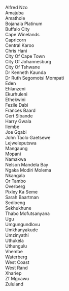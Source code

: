 &nbsp;&nbsp;&nbsp;&nbsp;Alfred Nzo<br>
&nbsp;&nbsp;&nbsp;&nbsp;Amajuba<br>
&nbsp;&nbsp;&nbsp;&nbsp;Amathole<br>
&nbsp;&nbsp;&nbsp;&nbsp;Bojanala Platinum<br>
&nbsp;&nbsp;&nbsp;&nbsp;Buffalo City<br>
&nbsp;&nbsp;&nbsp;&nbsp;Cape Winelands<br>
&nbsp;&nbsp;&nbsp;&nbsp;Capricorn<br>
&nbsp;&nbsp;&nbsp;&nbsp;Central Karoo<br>
&nbsp;&nbsp;&nbsp;&nbsp;Chris Hani<br>
&nbsp;&nbsp;&nbsp;&nbsp;City Of Cape Town<br>
&nbsp;&nbsp;&nbsp;&nbsp;City Of Johannesburg<br>
&nbsp;&nbsp;&nbsp;&nbsp;City Of Tshwane<br>
&nbsp;&nbsp;&nbsp;&nbsp;Dr Kenneth Kaunda<br>
&nbsp;&nbsp;&nbsp;&nbsp;Dr Ruth Segomotsi Mompati<br>
&nbsp;&nbsp;&nbsp;&nbsp;Eden<br>
&nbsp;&nbsp;&nbsp;&nbsp;Ehlanzeni<br>
&nbsp;&nbsp;&nbsp;&nbsp;Ekurhuleni<br>
&nbsp;&nbsp;&nbsp;&nbsp;Ethekwini<br>
&nbsp;&nbsp;&nbsp;&nbsp;Fezile Dabi<br>
&nbsp;&nbsp;&nbsp;&nbsp;Frances Baard<br>
&nbsp;&nbsp;&nbsp;&nbsp;Gert Sibande<br>
&nbsp;&nbsp;&nbsp;&nbsp;Harry Gwala<br>
&nbsp;&nbsp;&nbsp;&nbsp;Ilembe<br>
&nbsp;&nbsp;&nbsp;&nbsp;Joe Gqabi<br>
&nbsp;&nbsp;&nbsp;&nbsp;John Taolo Gaetsewe<br>
&nbsp;&nbsp;&nbsp;&nbsp;Lejweleputswa<br>
&nbsp;&nbsp;&nbsp;&nbsp;Mangaung<br>
&nbsp;&nbsp;&nbsp;&nbsp;Mopani<br>
&nbsp;&nbsp;&nbsp;&nbsp;Namakwa<br>
&nbsp;&nbsp;&nbsp;&nbsp;Nelson Mandela Bay<br>
&nbsp;&nbsp;&nbsp;&nbsp;Ngaka Modiri Molema<br>
&nbsp;&nbsp;&nbsp;&nbsp;Nkangala<br>
&nbsp;&nbsp;&nbsp;&nbsp;Or Tambo<br>
&nbsp;&nbsp;&nbsp;&nbsp;Overberg<br>
&nbsp;&nbsp;&nbsp;&nbsp;Pixley Ka Seme<br>
&nbsp;&nbsp;&nbsp;&nbsp;Sarah Baartman<br>
&nbsp;&nbsp;&nbsp;&nbsp;Sedibeng<br>
&nbsp;&nbsp;&nbsp;&nbsp;Sekhukhune<br>
&nbsp;&nbsp;&nbsp;&nbsp;Thabo Mofutsanyana<br>
&nbsp;&nbsp;&nbsp;&nbsp;Ugu<br>
&nbsp;&nbsp;&nbsp;&nbsp;Umgungundlovu<br>
&nbsp;&nbsp;&nbsp;&nbsp;Umkhanyakude<br>
&nbsp;&nbsp;&nbsp;&nbsp;Umzinyathi<br>
&nbsp;&nbsp;&nbsp;&nbsp;Uthukela<br>
&nbsp;&nbsp;&nbsp;&nbsp;Uthungulu<br>
&nbsp;&nbsp;&nbsp;&nbsp;Vhembe<br>
&nbsp;&nbsp;&nbsp;&nbsp;Waterberg<br>
&nbsp;&nbsp;&nbsp;&nbsp;West Coast<br>
&nbsp;&nbsp;&nbsp;&nbsp;West Rand<br>
&nbsp;&nbsp;&nbsp;&nbsp;Xhariep<br>
&nbsp;&nbsp;&nbsp;&nbsp;Zf Mgcawu<br>
&nbsp;&nbsp;&nbsp;&nbsp;Zululand
